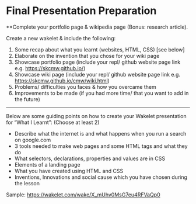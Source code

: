 # Final Presentation Preparation


**Complete your portfolio page & wikipedia page (Bonus: research article).

Create a new wakelet & include the following:
1. Some recap about what you learnt (websites, HTML, CSS) [see below]
2. Elaborate on the invention that you chose for your wiki page
3. Showcase portfolio page (include your repl/ github website page link e.g. https://skcmw.github.io/)
4. Showcase wiki page (include your repl/ github website page link e.g. https://skcmw.github.io/cmw/wiki.html)
5. Problems/ difficulties you faces & how you overcame them
6. Improvements to be made (if you had more time/ that you want to add in the future)

---

Below are some guiding points on how to create your Wakelet presentation for “What I Learnt”: (Choose at least 2)
- Describe what the internet is and what happens when you run a search on google.com
- 3 tools needed to make web pages and some HTML tags and what they do
- What selectors, declarations, properties and values are in CSS
- Elements of a landing page 
- What you have created using HTML and CSS
- Inventions, Innovations and social cause which you have chosen during the lesson

Sample: https://wakelet.com/wake/X_mUhv0MsG7eu4RFVaQp0
